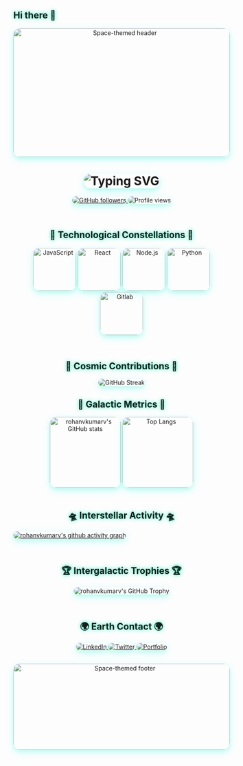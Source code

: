 ## Hi there 👋

<!--
**rohanvkumarv/rohanvkumarv** is a ✨ _special_ ✨ repository because its `README.md` (this file) appears on your GitHub profile.

Here are some ideas to get you started:

- 🔭 I’m currently working on ...
- 🌱 I’m currently learning ...
- 👯 I’m looking to collaborate on ...
- 🤔 I’m looking for help with ...
- 💬 Ask me about ...
- 📫 How to reach me: ...
- 😄 Pronouns: ...
- ⚡ Fun fact: ...
-->

<div align="center">
  <img src="https://media.giphy.com/media/3o7aCTfyhYawdOXcFW/giphy.gif" width="100%" height="300" alt="Space-themed header">
</div>

<h1 align="center">
  <img src="https://readme-typing-svg.herokuapp.com?font=Orbitron&size=40&color=00FFB3&center=true&vCenter=true&width=600&height=100&lines=Hello%2C+I'm+Rohan;Exploring+the+Digital+Universe" alt="Typing SVG">
</h1>

<p align="center">
  <a href="https://github.com/rohanvkumarv">
    <img src="https://img.shields.io/github/followers/rohanvkumarv?label=Followers&logo=GitHub&style=for-the-badge&labelColor=181825&color=010300" alt="GitHub followers" />
  </a>
  <img src="https://komarev.com/ghpvc/?username=rohanvkumarv&style=for-the-badge&color=00FFB3&labelColor=181825" alt="Profile views" />
</p>

<br>

<h2 align="center">🚀 Technological Constellations 🚀</h2>

<p align="center">
  <img src="https://media3.giphy.com/media/ln7z2eWriiQAllfVcn/200w.webp" width="100" alt="JavaScript">
  <img src="https://i.giphy.com/media/eNAsjO55tPbgaor7ma/200w.webp" width="100" alt="React">
  <img src="https://media3.giphy.com/media/kdFc8fubgS31b8DsVu/giphy.webp" width="100" alt="Node.js">
  <img src="https://i.giphy.com/media/LMt9638dO8dftAjtco/200.webp" width="100" alt="Python">
  <img src="https://i.giphy.com/media/XEDIHHp3i8bVoEdxd7/200.webp" width="100" alt="Gitlab">
</p>

<br>

<h2 align="center">🌌 Cosmic Contributions 🌌</h2>

<p align="center">
  <img src="https://github-readme-streak-stats.herokuapp.com?user=rohanvkumarv&theme=radical&hide_border=true&background=000000&stroke=00FFB3&fire=00FFB3&currStreakNum=00FFB3&ring=00FFFF&currStreakLabel=00FFFF&sideNums=00FFB3&sideLabels=00FFFF" alt="GitHub Streak" />
</p>

<h2 align="center">🌠 Galactic Metrics 🌠</h2>

<div align="center">
  <img src="https://github-readme-stats.vercel.app/api?username=rohanvkumarv&show_icons=true&theme=radical&bg_color=0D1117&hide_border=true&title_color=00FFB3&icon_color=00FFB3&text_color=FFFFFF" height="165" alt="rohanvkumarv's GitHub stats" />
  <img src="https://github-readme-stats.vercel.app/api/top-langs/?username=rohanvkumarv&layout=compact&theme=radical&bg_color=0D1117&hide_border=true&title_color=00FFB3&text_color=FFFFFF" height="165" alt="Top Langs" />
</div>

<br>

<h2 align="center">🛸 Interstellar Activity 🛸</h2>

[![rohanvkumarv's github activity graph](https://github-readme-activity-graph.vercel.app/graph?username=rohanvkumarv&theme=react-dark&bg_color=000000&color=00FFB3&line=00FFFF&point=FFFFFF&hide_border=true)](https://github.com/ashutosh00710/github-readme-activity-graph)

<br>

<h2 align="center">🏆 Intergalactic Trophies 🏆</h2>

<p align="center">
  <img src="https://github-profile-trophy.vercel.app/?username=rohanvkumarv&theme=darkhub&no-frame=true&row=1&column=7&margin-w=15&no-bg=true" alt="rohanvkumarv's GitHub Trophy" />
</p>

<br>

<h2 align="center">🌍 Earth Contact 🌍</h2>

<p align="center">
  <a href="https://linkedin.com/in/rohanvkumarv" target="_blank">
    <img src="https://img.shields.io/badge/-LinkedIn-%230077B5?style=for-the-badge&logo=linkedin&logoColor=white&labelColor=181825" alt="LinkedIn">
  </a>
  <a href="https://twitter.com/rohanvkumarv" target="_blank">
    <img src="https://img.shields.io/badge/-Twitter-%231DA1F2?style=for-the-badge&logo=twitter&logoColor=white&labelColor=181825" alt="Twitter">
  </a>
  <a href="https://rohanvkumarv.com" target="_blank">
    <img src="https://img.shields.io/badge/-Portfolio-%23FF5722?style=for-the-badge&logo=todoist&logoColor=white&labelColor=181825" alt="Portfolio">
  </a>
</p>

<br>

<div align="center">
  <img src="https://media.giphy.com/media/3ov9jQX2Ow4bM5xxuM/giphy.gif" width="100%" height="200" alt="Space-themed footer">
</div>

<style>
  /* Custom CSS for enhanced visual appeal */
  img {
    border-radius: 15px;
    box-shadow: 0 4px 8px 0 rgba(0, 255, 179, 0.2), 0 6px 20px 0 rgba(0, 255, 255, 0.19);
  }
  h2 {
    text-shadow: 0 0 10px #00FFB3;
  }
</style>
